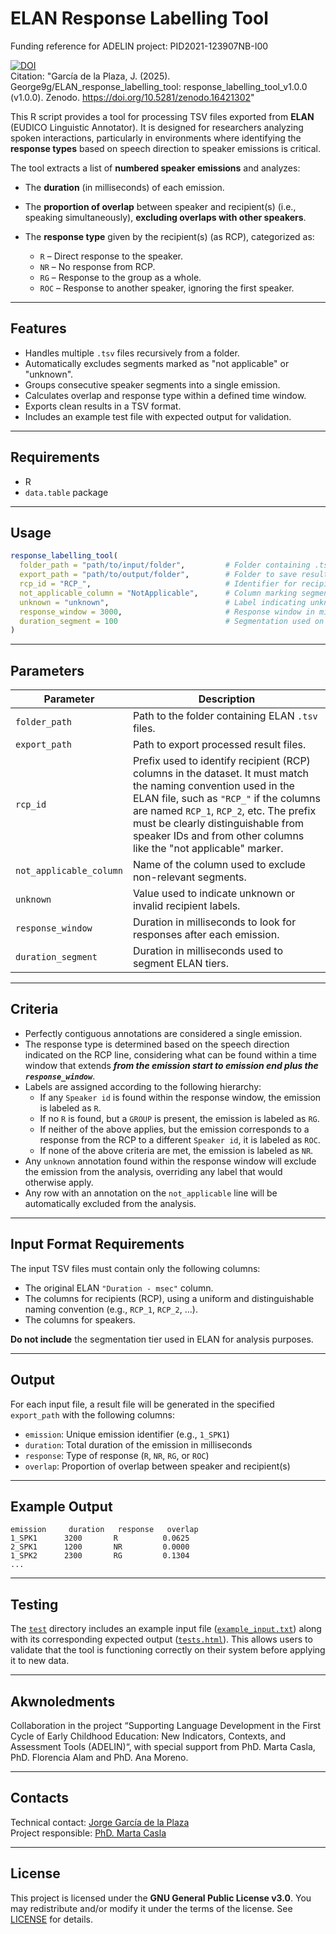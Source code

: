 # ELAN Response Labelling Tool
Funding reference for ADELIN project: PID2021-123907NB-I00

[![DOI](https://zenodo.org/badge/DOI/10.5281/zenodo.16421302.svg)](https://doi.org/10.5281/zenodo.16421302)  
Citation: "García de la Plaza, J. (2025). George9g/ELAN_response_labelling_tool: response_labelling_tool_v1.0.0 (v1.0.0). Zenodo. https://doi.org/10.5281/zenodo.16421302"

This R script provides a tool for processing TSV files exported from **ELAN** (EUDICO Linguistic Annotator). It is designed for researchers analyzing spoken interactions, particularly in environments where identifying the **response types** based on speech direction to speaker emissions is critical.

The tool extracts a list of **numbered speaker emissions** and analyzes:

* The **duration** (in milliseconds) of each emission.
* The **proportion of overlap** between speaker and recipient(s) (i.e., speaking simultaneously), **excluding overlaps with other speakers**.
* The **response type** given by the recipient(s) (as RCP), categorized as:

  * `R` – Direct response to the speaker.
  * `NR` – No response from RCP.
  * `RG` – Response to the group as a whole.
  * `ROC` – Response to another speaker, ignoring the first speaker.
  
---

## Features

* Handles multiple `.tsv` files recursively from a folder.
* Automatically excludes segments marked as "not applicable" or "unknown".
* Groups consecutive speaker segments into a single emission.
* Calculates overlap and response type within a defined time window.
* Exports clean results in a TSV format.
* Includes an example test file with expected output for validation.

---

## Requirements

* R
* `data.table` package

---

## Usage

```r
response_labelling_tool(
  folder_path = "path/to/input/folder",         # Folder containing .tsv ELAN files
  export_path = "path/to/output/folder",        # Folder to save results
  rcp_id = "RCP_",                              # Identifier for recipient columns
  not_applicable_column = "NotApplicable",      # Column marking segments to exclude
  unknown = "unknown",                          # Label indicating unknown response direction
  response_window = 3000,                       # Response window in milliseconds
  duration_segment = 100                        # Segmentation used on ELAN
)
```

---

## Parameters

| Parameter               | Description                                                                                                                                                                                                                                                                                                      |
| ----------------------- | ---------------------------------------------------------------------------------------------------------------------------------------------------------------------------------------------------------------------------------------------------------------------------------------------------------------- |
| `folder_path`           | Path to the folder containing ELAN `.tsv` files.                                                                                                                                                                                                                                                                 |
| `export_path`           | Path to export processed result files.                                                                                                                                                                                                                                                                           |
| `rcp_id`                | Prefix used to identify recipient (RCP) columns in the dataset. It must match the naming convention used in the ELAN file, such as `"RCP_"` if the columns are named `RCP_1`, `RCP_2`, etc. The prefix must be clearly distinguishable from speaker IDs and from other columns like the "not applicable" marker. |
| `not_applicable_column` | Name of the column used to exclude non-relevant segments.                                                                                                                                                                                                                                                        |
| `unknown`               | Value used to indicate unknown or invalid recipient labels.                                                                                                                                                                                                                                                      |
| `response_window`       | Duration in milliseconds to look for responses after each emission.                                                                                                                                                                                                                                              |
| `duration_segment`      | Duration in milliseconds used to segment ELAN tiers.                                                                                                                                                                                                                                                             |

---

## Criteria

- Perfectly contiguous annotations are considered a single emission.
- The response type is determined based on the speech direction indicated on the RCP line, considering what can be found within a time window that extends ***from the emission start to emission end plus the `response_window`***.
- Labels are assigned according to the following hierarchy:
  - If any `Speaker id` is found within the response window, the emission is labeled as `R`.
  - If no `R` is found, but a `GROUP` is present, the emission is labeled as `RG`.
  - If neither of the above applies, but the emission corresponds to a response from the RCP to a different `Speaker id`, it is labeled as `ROC`.
  - If none of the above criteria are met, the emission is labeled as `NR`.
- Any `unknown` annotation found within the response window will exclude the emission from the analysis, overriding any label that would otherwise apply.
- Any row with an annotation on the `not_applicable` line will be automatically excluded from the analysis.


---

## Input Format Requirements

The input TSV files must contain only the following columns:

* The original ELAN `"Duration - msec"` column.
* The columns for recipients (RCP), using a uniform and distinguishable naming convention (e.g., `RCP_1`, `RCP_2`, ...).
* The columns for speakers.

**Do not include** the segmentation tier used in ELAN for analysis purposes.

---

## Output

For each input file, a result file will be generated in the specified `export_path` with the following columns:

* `emission`: Unique emission identifier (e.g., `1_SPK1`)
* `duration`: Total duration of the emission in milliseconds
* `response`: Type of response (`R`, `NR`, `RG`, or `ROC`)
* `overlap`: Proportion of overlap between speaker and recipient(s)

---

## Example Output

```
emission     duration   response   overlap
1_SPK1      3200       R          0.0625
2_SPK1      1200       NR         0.0000
1_SPK2      2300       RG         0.1304
...
```

---

## Testing

The [`test`](test) directory includes an example input file ([`example_input.txt`](test/input_test/example_input.txt)) along with its corresponding expected output ([`tests.html`](test/tests.html)). This allows users to validate that the tool is functioning correctly on their system before applying it to new data.

---

## Akwnoledments

Collaboration in the project “Supporting Language Development in the First Cycle of Early Childhood Education: New Indicators, Contexts, and Assessment Tools (ADELIN)“, with special support from PhD. Marta Casla, PhD. Florencia Alam and PhD. Ana Moreno.

---

## Contacts

Technical contact: [Jorge García de la Plaza](mailto:jorge.garciadelaplaza@estudiante.uam.es)  
Project responsible: [PhD. Marta Casla](mailto:marta.casla@uam.es)

---
## License

This project is licensed under the **GNU General Public License v3.0**.
You may redistribute and/or modify it under the terms of the license.
See [LICENSE](https://www.gnu.org/licenses/gpl-3.0.en.html) for details.

